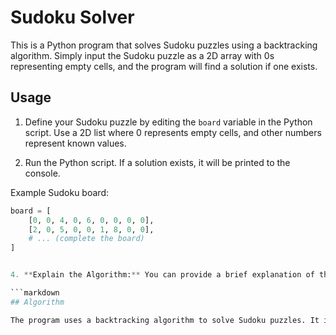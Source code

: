 # Sudoku Solver

This is a Python program that solves Sudoku puzzles using a backtracking algorithm. Simply input the Sudoku puzzle as a 2D array with 0s representing empty cells, and the program will find a solution if one exists.

## Usage

1. Define your Sudoku puzzle by editing the `board` variable in the Python script. Use a 2D list where 0 represents empty cells, and other numbers represent known values.

2. Run the Python script. If a solution exists, it will be printed to the console.

Example Sudoku board:
```python
board = [
    [0, 0, 4, 0, 6, 0, 0, 0, 0],
    [2, 0, 5, 0, 0, 1, 8, 0, 0],
    # ... (complete the board)
]


4. **Explain the Algorithm:** You can provide a brief explanation of the backtracking algorithm used in your program. This will help users understand how the solver works.

```markdown
## Algorithm

The program uses a backtracking algorithm to solve Sudoku puzzles. It iterates through the empty cells, tries placing numbers from 1 to 9, and checks for validity. If a valid number is found, it moves on to the next empty cell. If a solution cannot be found, it backtracks to the previous cell and tries a different number. This process continues until a solution is found or determined to be impossible.

